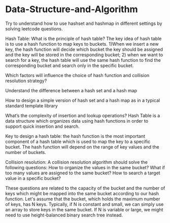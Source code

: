 # Data-Structure-and-Algorithm
Try to understand how to use hashset and hashmap in different settings by solving leetcode questions.

Hash Table:
What is the principle of hash table?
The key idea of hash table is to use a hash function to map keys to buckets.
1)When we insert a new key, the hash function will decide which bucket the key should be assigned and the key will be stored in the corresponding bucket;
2) when we want to search for a key, the hash table will use the same hash function to find the corresponding bucket and search only in the specific bucket.

Which factors will influence the choice of hash function and collision resolution strategy?

Understand the difference between a hash set and a hash map

How to design a simple version of hash set and a hash map as in a typical standard template library

What’s the complexity of insertion and lookup operations?
Hash Table is a data structure which organizes data using hash functions in order to support quick insertion and search.

Key to design a hash table: the hash function is the most important component of a hash table which is used to map the key to a specific bucket.
The hash function will depend on the range of key values and the number of buckets.

Collision resolution: 
A collision resolution algorithm should solve the following questions:
How to organize the values in the same bucket?
What if too many values are assigned to the same bucket?
How to search a target value in a specific bucket?

These questions are related to the capacity of the bucket and the number of keys which might be mapped into the same bucket according to our hash function.
Let's assume that the bucket, which holds the maximum number of keys, has N keys.
Typically, if N is constant and small, we can simply use an array to store keys in the same bucket. If N is variable or large, we might need to use height-balanced binary search tree instead.
